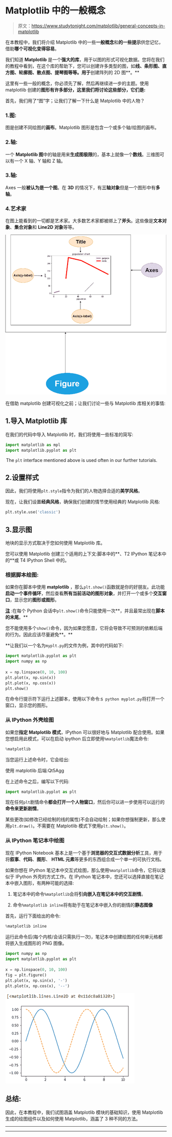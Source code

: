 # Matplotlib 中的一般概念

> 原文：<https://www.studytonight.com/matplotlib/general-concepts-in-matplotlib>

在本教程中，我们将介绍 Matplotlib 中的一些**一般概念**和**的一些提示**供您记忆，借助**哪个可视化变得容易**。

我们知道 **Matplotlib** 是一个**强大的库**，用于以图的形式可视化数据。您将在我们的教程中看到，在这个库的帮助下，您可以创建许多类型的图，如**线、条形图、直方图、轮廓图、散点图、提琴图等等。用于**创建阵列的 2D 图**。**

这里有一些一般的概念，你必须先了解，然后再继续进一步的主题。使用 matplotlib 创建的**图形有许多部分，这里我们将讨论这些部分，它们是:**

首先，我们用了“图”字；让我们了解一下什么是 Matplotlib 中的人物？

### 1.图:

图是创建不同绘图的**画布**。Matplotlib 图形是包含一个或多个轴/绘图的画布。

### 2.轴:

一个 **Matplotlib 图**中的轴是用来**生成图极限**的，基本上就像一个**数线**。三维图可以有一个 X 轴、Y 轴和 Z 轴。

### 3.轴:

Axes 一般**被认为是一个图**。在 **3D** 的情况下，有**三轴对象**但是一个图形中有**多轴**。

### 4.艺术家

在图上能看到的一切都是艺术家。大多数艺术家都被绑上了**斧头**。这些像是**文本对象**、**集合对象**和 **Line2D 对象**等等。

![Matplotlib plot components - Figure, Axis, Axes and Artist](img/713c9464e460db539c4d125a3ae89b88.png)

在借助 matplotlib 创建可视化之前；让我们讨论一些与 Matplotlib 库相关的事情:

## 1.导入 Matplotlib 库

在我们的代码中导入 Matplotlib 时，我们将使用一些标准的简写:

```py
import matplotlib as mpl
import matplotlib.pyplot as plt
```

![](img/4765334125b448ec4c4bdf8285a1da72.png)![](img/4765334125b448ec4c4bdf8285a1da72.png "Click and drag to move")The `plt` interface mentioned above is used often in our further tutorials.

## 2.设置样式

因此，我们将使用`plt.style`指令为我们的人物选择合适的**美学风格**。

现在，让我们设置**经典风格**，确保我们创建的情节使用经典的 Matplotlib 风格:

```py
plt.style.use('classic')
```

## 3.显示图

地块的显示方式取决于您如何使用 Matplotlib 库。

您可以使用 Matplotlib 创建三个适用的上下文:脚本中的**、T2 IPython 笔记本中的**或 T4 IPython Shell 中的。

### 根据脚本绘图:

如果你在脚本中使用 **matplotlib** ，那么`plt.show()`函数就是你的好朋友。此功能**启动一个事件循环**，然后查看**所有当前活动的图形对象**，并打开一个或多个**交互窗口**，显示您的**图形或图形**。

<u>**注**</u> :在每个 Python 会话中`plt.show()`命令只能使用一次**，并且最常出现在**脚本的末尾**。**

您不能使用多个`show()`命令，因为如果您愿意，它将会导致不可预测的依赖后端的行为。因此应该尽量避免**。**

 **让我们以一个名为`myplt.py`的文件为例，其中的代码如下:

```py
import matplotlib.pyplot as plt
import numpy as np

x = np.linspace(0, 10, 100)
plt.plot(x, np.sin(x))
plt.plot(x, np.cos(x))
plt.show()
```

在命令行提示符下运行上述脚本，使用以下命令:`$ python myplot.py`将打开一个窗口，显示您的图形。

### 从 IPython 外壳绘图

如果您**指定 Matplotlib 模式**，IPython 可以很好地与 Matplotlib 配合使用。如果您想启用此模式，可以在启动 ipython 后立即使用`%matplotlib`魔法命令:

```py
%matplotlib
```

当您运行上述命令时，它会给出:

使用 matplotlib 后端:Qt5Agg

在上述命令之后，编写以下代码:

```py
import matplotlib.pyplot as plt
```

现在任何`plt`剧情命令**都会打开一个人物窗口**，然后你可以进一步使用可以运行的**命令来更新剧情**。

某些更改(如修改已经绘制的线的属性)不会自动绘制；如果你想强制更新，那么使用`plt.draw()`。不需要在 Matplotlib 模式下使用`plt.show()`。

### 从 IPython 笔记本中绘图

现在 IPython Notebook 基本上是一个基于**浏览器的交互式数据分析**工具，用于将**叙事**、**代码**、**图形**、 **HTML 元素**等更多的东西组合成一个单一的可执行文档。

如果你想在 IPython 笔记本中交互式绘图，那么使用`%matplotlib`命令，它将以类似于 IPython 外壳的方式工作。在 IPython 笔记本中，您还可以选择直接在笔记本中嵌入图形，有两种可能的选择:

1.  笔记本中的命令`%matplotlib`会将**引向嵌入在笔记本中的交互剧情**。

2.  命令`%matplotlib inline`将有助于在笔记本中嵌入你的剧情的**静态图像**

首先，运行下面给出的命令:

```py
%matplotlib inline
```

运行此命令后(每个内核/会话只需执行一次)，笔记本中创建绘图的任何单元格都将嵌入生成图形的 PNG 图像。

```py
import numpy as np
import matplotlib.pyplot as plt

x = np.linspace(0, 10, 100)
fig = plt.figure()
plt.plot(x, np.sin(x), '-')
plt.plot(x, np.cos(x), '--')
```

![Matplotlib sample plot](img/a41250d7b35430caa87c032af76b6220.png)

## 总结:

因此，在本教程中，我们试图涵盖 Matplotlib 模块的基础知识，使用 Matplotlib 生成的绘图组件以及如何使用 Matplotlib，涵盖了 3 种不同的方法。

* * *

* * ***